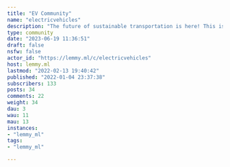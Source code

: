 ```yaml
---
title: "EV Community" 
name: "electricvehicles"
description: "The future of sustainable transportation is here! This is the Lemmy community for EV owners and enthusiasts. Discuss evolving technology, new entrants, charging infrastructure, government policy, and the ins and outs of EV ownership right here."
type: community
date: "2023-06-19 11:36:51"
draft: false
nsfw: false
actor_id: "https://lemmy.ml/c/electricvehicles"
host: lemmy.ml
lastmod: "2022-02-13 19:40:42"
published: "2022-01-04 23:37:38"
subscribers: 133
posts: 34
comments: 22
weight: 34
dau: 3
wau: 11
mau: 13
instances:
- "lemmy_ml"
tags: 
- "lemmy_ml"

---
```

